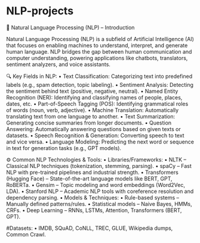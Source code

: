 # NLP-projects

🧠 Natural Language Processing (NLP) – Introduction 

Natural Language Processing (NLP) is a subfield of Artificial Intelligence (AI) that focuses on enabling machines to understand, interpret, and generate human language. NLP bridges the gap between human communication and computer understanding, powering applications like chatbots, translators, sentiment analyzers, and voice assistants.

🔍 Key Fields in NLP:
	•	Text Classification: Categorizing text into predefined labels (e.g., spam detection, topic labeling).
	•	Sentiment Analysis: Detecting the sentiment behind text (positive, negative, neutral).
	•	Named Entity Recognition (NER): Identifying and classifying names of people, places, dates, etc.
	•	Part-of-Speech Tagging (POS): Identifying grammatical roles of words (noun, verb, adjective).
	•	Machine Translation: Automatically translating text from one language to another.
	•	Text Summarization: Generating concise summaries from longer documents.
	•	Question Answering: Automatically answering questions based on given texts or datasets.
	•	Speech Recognition & Generation: Converting speech to text and vice versa.
	•	Language Modeling: Predicting the next word or sequence in text for generation tasks (e.g., GPT models).

⚙️ Common NLP Technologies & Tools:
	•	Libraries/Frameworks:
	•	NLTK – Classical NLP techniques (tokenization, stemming, parsing).
	•	spaCy – Fast NLP with pre-trained pipelines and industrial strength.
	•	Transformers (Hugging Face) – State-of-the-art language models like BERT, GPT, RoBERTa.
	•	Gensim – Topic modeling and word embeddings (Word2Vec, LDA).
	•	Stanford NLP – Academic NLP tools with coreference resolution and dependency parsing.
	•	Models & Techniques:
	•	Rule-based systems – Manually defined patterns/rules.
	•	Statistical models – Naive Bayes, HMMs, CRFs.
	•	Deep Learning – RNNs, LSTMs, Attention, Transformers (BERT, GPT).

#Datasets:
	•	IMDB, SQuAD, CoNLL, TREC, GLUE, Wikipedia dumps, Common Crawl.
